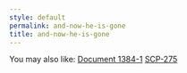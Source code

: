```yaml
---
style: default
permalink: and-now-he-is-gone
title: and-now-he-is-gone
---
```

You may also like:
[Document 1384-1](http://scp-wiki.net/document-1384-1)
[SCP-275](http://scp-wiki.net/scp-275)
